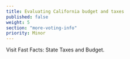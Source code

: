 ```yaml
---
title: Evaluating California budget and taxes
published: false
weight: 5
section: "more-voting-info"
priority: Minor
---
```

Visit Fast Facts: State Taxes and Budget.
